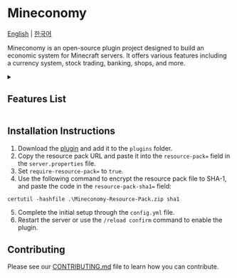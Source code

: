 # Mineconomy

[English](./README.md) | [한국어](./README.ko.md)

Mineconomy is an open-source plugin project designed to build an economic system for Minecraft servers. It offers various features including a currency system, stock trading, banking, shops, and more.

<details>
<summary>

## Features List
</summary>

### &#9745; **Currency System (Core)**: 
- Manages the virtual currency **Mark** for players and companies.
- Players can earn currency by mining or selling resources.
  
### &#9744; **Stock Trading System**:
- Allows players to invest and trade stocks.
- Enables prediction and trading of resource values through a futures options trading system.

### &#9744; **Banking System**:
- Provides features for loans, investments, and credit ratings.
- Manages the flow of the server’s economy and the players' financial activities.

### &#9744; **Shop System**:
- Provides a shop system where resources can be bought and sold on the server.
- Players can trade and purchase items through the shop.

### &#9744; **Admin Tools**:
- Provides administrative tools for managing the server economy.
    - [x] **Mark Management**: Allows admins to set and track player and company currency, as well as transactions and balances.
    - [ ] **Economic Statistics**: View real-time statistics of the server's overall economy.
    - [ ] **Policy Settings**: Adjust policies based on economic changes.

### &#9744; **GUI Support**:
- Provides GUI interfaces for users to easily interact with economic features.
    - [ ] **Stock GUI**: A GUI for stock trading.
    - [ ] **Banking GUI**: A GUI for viewing loan and investment details.
    - [ ] **Shop GUI**: A GUI for easily buying or selling shop items.

### &#9744; **RPG Features**:
- Adds features for economic activities through dungeons and additional monsters. (Under development)

### &#9744; **Server Statistics Visualization**:
- Provides a dashboard to visualize the server’s economic state and trends. (Under development)

</details>

## Installation Instructions
1. Download the [plugin](https://github.com/Nekonic/Mineconomy/releases/) and add it to the `plugins` folder.
2. Copy the resource pack URL and paste it into the `resource-pack=` field in the `server.properties` file.
3. Set `require-resource-pack=` to `true`.
4. Use the following command to encrypt the resource pack file to SHA-1, and paste the code in the `resource-pack-sha1=` field:
```shell
certutil -hashfile .\Mineconomy-Resource-Pack.zip sha1
```
5. Complete the initial setup through the `config.yml` file.
6. Restart the server or use the `/reload confirm` command to enable the plugin.

## Contributing
Please see our [CONTRIBUTING.md](CONTRIBUTING.md) file to learn how you can contribute.

